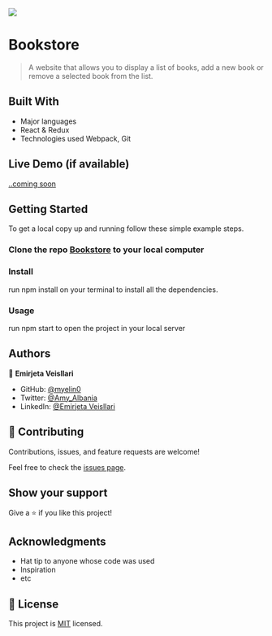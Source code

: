 ![](https://img.shields.io/badge/Microverse-blueviolet)

# Bookstore

> A website that allows you to display a list of books, add a new book or remove a selected book from the list.


## Built With

- Major languages
- React & Redux
- Technologies used
  Webpack, Git

## Live Demo (if available)

[..coming soon]()


## Getting Started

To get a local copy up and running follow these simple example steps.

### Clone the repo [Bookstore](git@github.com:myelin0/Book-store.git) to your local computer 

### Install
run npm install on your terminal to install all the dependencies.
### Usage
run npm start to open the project in your local server

## Authors

👤 **Emirjeta Veisllari**

- GitHub: [@myelin0](https://github.com/myelin0)
- Twitter: [@Amy_Albania](https://twitter.com/Amy_albania)
- LinkedIn: [@Emirjeta Veisllari](https://www.linkedin.com/in/emirjeta-veisllari/)

## 🤝 Contributing

Contributions, issues, and feature requests are welcome!

Feel free to check the [issues page](https://github.com/myelin0/Book-store/issues).

## Show your support

Give a ⭐️ if you like this project!

## Acknowledgments

- Hat tip to anyone whose code was used
- Inspiration
- etc

## 📝 License

This project is [MIT](./MIT.md) licensed.
